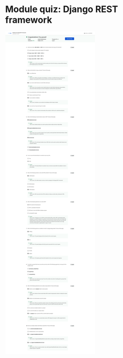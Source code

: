 # Module quiz: Django REST framework

![screencapture-coursera-org-learn-apis-exam-hyO3l-module-quiz-django-rest-framework-view-attempt-2023-02-12-09_55_29.png](Module%20quiz%20Django%20REST%20framework%209ca409969b0a4983a9d73bd972d18aaa/screencapture-coursera-org-learn-apis-exam-hyO3l-module-quiz-django-rest-framework-view-attempt-2023-02-12-09_55_29.png)